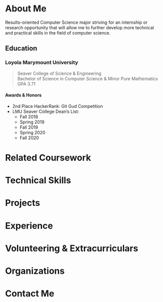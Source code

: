 # About Me

Results-oriented Computer Science major striving for an internship or research opportunity that will allow me to further develop more technical and practical skills in the field of computer science. 

## Education

### **Loyola Marymount University**
> Seaver College of Science & Engineering    
> Bachelor of Science in Computer Science & Minor Pure Mathematics    
> GPA 3.71

#### **Awards & Honors**
- 2nd Place HackerRank: Git Gud Competition 
- LMU Seaver College Dean’s List:
  - Fall 2018
  - Spring 2019
  - Fall 2019
  - Spring 2020
  - Fall 2020

# Related Coursework

# Technical Skills

# Projects

# Experience

# Volunteering & Extracurriculars

# Organizations

# Contact Me


